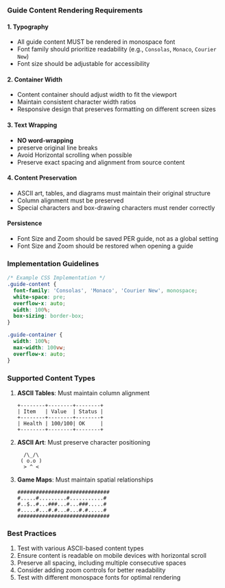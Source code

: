 ### Guide Content Rendering Requirements

#### 1. Typography
- All guide content MUST be rendered in monospace font
- Font family should prioritize readability (e.g., `Consolas`, `Monaco`, `Courier New`)
- Font size should be adjustable for accessibility

#### 2. Container Width
- Content container should adjust width to fit the viewport
- Maintain consistent character width ratios
- Responsive design that preserves formatting on different screen sizes

#### 3. Text Wrapping
- **NO word-wrapping** 
- preserve original line breaks
- Avoid Horizontal scrolling when possible
- Preserve exact spacing and alignment from source content

#### 4. Content Preservation
- ASCII art, tables, and diagrams must maintain their original structure
- Column alignment must be preserved
- Special characters and box-drawing characters must render correctly

#### Persistence 

- Font Size and Zoom should be saved PER guide, not as a global setting
- Font Size and Zoom should be restored when opening a guide

### Implementation Guidelines

```css
/* Example CSS Implementation */
.guide-content {
  font-family: 'Consolas', 'Monaco', 'Courier New', monospace;
  white-space: pre;
  overflow-x: auto;
  width: 100%;
  box-sizing: border-box;
}

.guide-container {
  width: 100%;
  max-width: 100vw;
  overflow-x: auto;
}
```

### Supported Content Types
1. **ASCII Tables**: Must maintain column alignment
   ```
   +--------+--------+--------+
   | Item   | Value  | Status |
   +--------+--------+--------+
   | Health | 100/100| OK     |
   +--------+--------+--------+
   ```

2. **ASCII Art**: Must preserve character positioning
   ```
     /\_/\
    ( o.o )
     > ^ <
   ```

3. **Game Maps**: Must maintain spatial relationships
   ```
   ##############################
   #.....#.........#...........#
   #..$..#...###...#...###.....#
   #.....#...#.#...#...#.#.....#
   ##############################
   ```

### Best Practices
1. Test with various ASCII-based content types
2. Ensure content is readable on mobile devices with horizontal scroll
3. Preserve all spacing, including multiple consecutive spaces
4. Consider adding zoom controls for better readability
5. Test with different monospace fonts for optimal rendering
